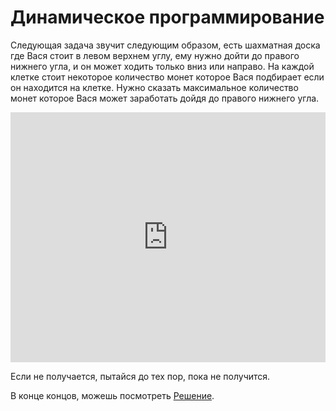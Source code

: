 # Динамическое программирование  

Следующая задача звучит следующим образом, есть шахматная доска где Вася стоит в левом верхнем углу, ему нужно дойти до правого нижнего угла, и он может ходить только вниз или направо. На каждой клетке стоит некоторое количество монет которое Вася подбирает если он находится на клетке. Нужно сказать максимальное количество монет которое Вася может заработать дойдя до правого нижнего угла. 


<iframe height="400px" width="100%" src="https://repl.it/@SakenMukanov/SwiftConventionalIntroductory?lite=true" scrolling="no" frameborder="no" allowtransparency="true" allowfullscreen="true" sandbox="allow-forms allow-pointer-lock allow-popups allow-same-origin allow-scri pts allow-modals"></iframe>


Если не получается, пытайся до тех пор, пока не получится.  

В конце концов, можешь посмотреть <a href="https://repl.it/@SakenMukanov/InsubstantialSplendidArray" target="_blank">Решение</a>.  
